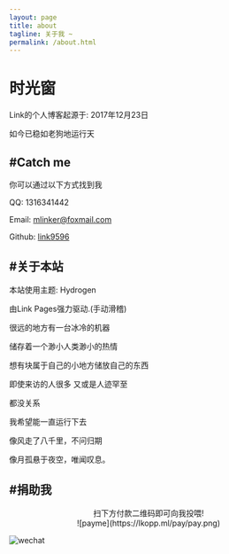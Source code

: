 ```yaml
---
layout: page
title: about
tagline: 关于我 ~
permalink: /about.html
---
```


# 时光窗

Link的个人博客起源于: 2017年12月23日

如今已稳如老狗地运行<span id="sitetime2"></span>天

## #Catch me

你可以通过以下方式找到我

QQ: 1316341442

Email: <a href="mailto:mlinker@foxmail.com">mlinker@foxmail.com</a>

Github: [link9596](https://github.com/link9596)

## #关于本站

本站使用主题: Hydrogen

由Link Pages强力驱动.(手动滑稽)


很远的地方有一台冰冷的机器

储存着一个渺小人类渺小的热情

想有块属于自己的小地方储放自己的东西

即使来访的人很多 又或是人迹罕至

都没关系

我希望能一直运行下去

像风走了八千里，不问归期

像月孤悬于夜空，唯闻叹息。

## #捐助我

<center>扫下方付款二维码即可向我投喂!</center>

<center>![payme](https://lkopp.ml/pay/pay.png)</center>

![wechat](https://lkopp.ml/pay/wechat.png)
